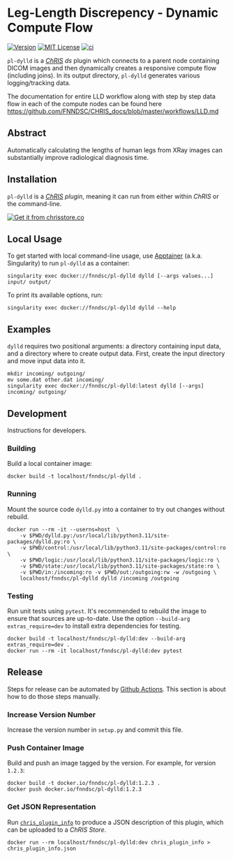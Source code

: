# Leg-Length Discrepency - Dynamic Compute Flow

[![Version](https://img.shields.io/docker/v/fnndsc/pl-dylld?sort=semver)](https://hub.docker.com/r/fnndsc/pl-dylld)
[![MIT License](https://img.shields.io/github/license/fnndsc/pl-dylld)](https://github.com/FNNDSC/pl-dylld/blob/main/LICENSE)
[![ci](https://github.com/FNNDSC/pl-dylld/actions/workflows/ci.yml/badge.svg)](https://github.com/FNNDSC/pl-dylld/actions/workflows/ci.yml)

`pl-dylld` is a [_ChRIS_](https://chrisproject.org/)
_ds_ plugin which connects to a parent node containing DICOM images and then dynamically creates a responsive compute flow (including joins). In its output directory, `pl-dylld` generates various logging/tracking data.


The documentation for entire LLD workflow along with step by step data flow in each of the compute nodes can be found here https://github.com/FNNDSC/CHRIS_docs/blob/master/workflows/LLD.md

## Abstract

Automatically calculating the lengths of human legs from XRay images can substantially improve radiological diagnosis time.

## Installation

`pl-dylld` is a _[ChRIS](https://chrisproject.org/) plugin_, meaning it can
run from either within _ChRIS_ or the command-line.

[![Get it from chrisstore.co](https://ipfs.babymri.org/ipfs/QmaQM9dUAYFjLVn3PpNTrpbKVavvSTxNLE5BocRCW1UoXG/light.png)](https://chrisstore.co/plugin/pl-dylld)

## Local Usage

To get started with local command-line usage, use [Apptainer](https://apptainer.org/)
(a.k.a. Singularity) to run `pl-dylld` as a container:

```shell
singularity exec docker://fnndsc/pl-dylld dylld [--args values...] input/ output/
```

To print its available options, run:

```shell
singularity exec docker://fnndsc/pl-dylld dylld --help
```

## Examples

`dylld` requires two positional arguments: a directory containing
input data, and a directory where to create output data.
First, create the input directory and move input data into it.

```shell
mkdir incoming/ outgoing/
mv some.dat other.dat incoming/
singularity exec docker://fnndsc/pl-dylld:latest dylld [--args] incoming/ outgoing/
```

## Development

Instructions for developers.

### Building

Build a local container image:

```shell
docker build -t localhost/fnndsc/pl-dylld .
```

### Running

Mount the source code `dylld.py` into a container to try out changes without rebuild.

```shell
docker run --rm -it --userns=host  \
    -v $PWD/dylld.py:/usr/local/lib/python3.11/site-packages/dylld.py:ro \
    -v $PWD/control:/usr/local/lib/python3.11/site-packages/control:ro \
    -v $PWD/logic:/usr/local/lib/python3.11/site-packages/logic:ro \
    -v $PWD/state:/usr/local/lib/python3.11/site-packages/state:ro \
    -v $PWD/in:/incoming:ro -v $PWD/out:/outgoing:rw -w /outgoing \
    localhost/fnndsc/pl-dylld dylld /incoming /outgoing
```

### Testing

Run unit tests using `pytest`.
It's recommended to rebuild the image to ensure that sources are up-to-date.
Use the option `--build-arg extras_require=dev` to install extra dependencies for testing.

```shell
docker build -t localhost/fnndsc/pl-dylld:dev --build-arg extras_require=dev .
docker run --rm -it localhost/fnndsc/pl-dylld:dev pytest
```

## Release

Steps for release can be automated by [Github Actions](.github/workflows/ci.yml).
This section is about how to do those steps manually.

### Increase Version Number

Increase the version number in `setup.py` and commit this file.

### Push Container Image

Build and push an image tagged by the version. For example, for version `1.2.3`:

```
docker build -t docker.io/fnndsc/pl-dylld:1.2.3 .
docker push docker.io/fnndsc/pl-dylld:1.2.3
```

### Get JSON Representation

Run [`chris_plugin_info`](https://github.com/FNNDSC/chris_plugin#usage)
to produce a JSON description of this plugin, which can be uploaded to a _ChRIS Store_.

```shell
docker run --rm localhost/fnndsc/pl-dylld:dev chris_plugin_info > chris_plugin_info.json
```

